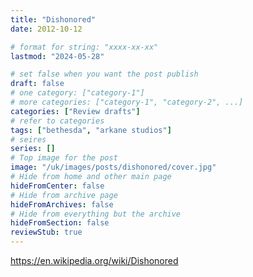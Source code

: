 ```yaml
---
title: "Dishonored"
date: 2012-10-12

# format for string: "xxxx-xx-xx"
lastmod: "2024-05-28"

# set false when you want the post publish
draft: false
# one category: ["category-1"]
# more categories: ["category-1", "category-2", ...]
categories: ["Review drafts"]
# refer to categories
tags: ["bethesda", "arkane studios"]
# seires
series: []
# Top image for the post
image: "/uk/images/posts/dishonored/cover.jpg"
# Hide from home and other main page
hideFromCenter: false
# Hide from archive page
hideFromArchives: false
# Hide from everything but the archive
hideFromSection: false
reviewStub: true
---
```

https://en.wikipedia.org/wiki/Dishonored
<!--more-->